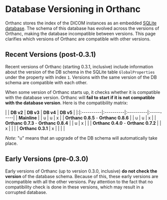 # Database Versioning in Orthanc #

Orthanc stores the index of the DICOM instances as an embedded [SQLite database](http://www.sqlite.org/). The schema of this database has evolved across the versions of Orthanc, making the database incompatible between versions. This page clarifies which versions of Orthanc are compatible with other versions.

## Recent Versions (post-0.3.1) ##

Recent versions of Orthanc (starting 0.3.1, inclusive) include information about the version of the DB schema in the SQLite table `GlobalProperties` under the property with index `1`. Versions with the same version of the DB schema are compatible with each other.

When some version of Orthanc starts up, it checks whether it is compatible with the database version. Orthanc will **fail to start if it is not compatible with the database version**. Here is the compatibility matrix:

| | **DB v2** | **DB v3** | **DB v4** | **DB v5** |
|:|:----------|:----------|:----------|:----------|
| **Mainline**      |   | u | u | x |
| **Orthanc 0.8.5** - **Orthanc 0.8.6** |   | u | u | x |
| **Orthanc 0.7.3** - **Orthanc 0.8.4** |   | u | x |   |
| **Orthanc 0.4.0** - **Orthanc 0.7.2** |   | x |   |   |
| **Orthanc 0.3.1** | x |   |   |   |

_Note:_ "u" means that an upgrade of the DB schema will automatically take place.

## Early Versions (pre-0.3.0) ##

Early versions of Orthanc (up to version 0.3.0, inclusive) **do not check the version** of the database schema. Because of this, these early versions are incompatible with all the other versions. Pay attention to the fact that no compatibility check is done in these versions, which may result in a corrupted database.